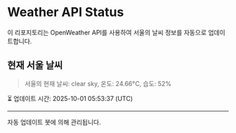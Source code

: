 
# Weather API Status

이 리포지토리는 OpenWeather API를 사용하여 서울의 날씨 정보를 자동으로 업데이트합니다.

## 현재 서울 날씨
> 서울의 현재 날씨: clear sky, 온도: 24.66°C, 습도: 52%

⏳ 업데이트 시간: 2025-10-01 05:53:37 (UTC)

---
자동 업데이트 봇에 의해 관리됩니다.
